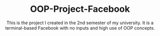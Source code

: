 <!DOCTYPE html>
<html>
<head>
    
</head>
<body>
  <h1 align="center">OOP-Project-Facebook</h1>
  <p align="center">This is the project I created in the 2nd semester of my university. It is a terminal-based Facebook with no inputs and high use of OOP concepts.</p>
</body>
</html>